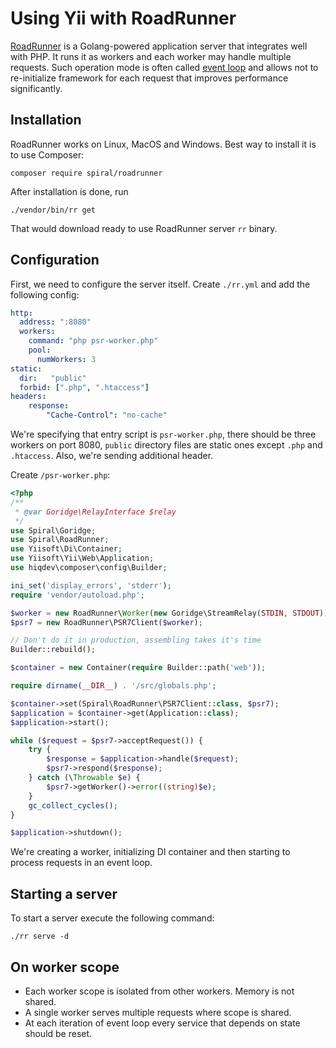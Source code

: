 # Using Yii with RoadRunner

[RoadRunner](https://roadrunner.dev/) is a Golang-powered application server that integrates well with PHP. It runs
it as workers and each worker may handle multiple requests. Such operation mode is often called
[event loop](using-with-event-loop.md) and allows not to re-initialize framework for each request that improves
performance significantly.

## Installation

RoadRunner works on Linux, MacOS and Windows. Best way to install it is to use Composer:

```
composer require spiral/roadrunner
```

After installation is done, run

```
./vendor/bin/rr get
```

That would download ready to use RoadRunner server `rr` binary.

## Configuration

First, we need to configure the server itself. Create `./rr.yml` and add the following config:

```yaml
http:
  address: ":8080"
  workers:
    command: "php psr-worker.php"
    pool:
      numWorkers: 3
static:
  dir:   "public"
  forbid: [".php", ".htaccess"]
headers:
    response:
        "Cache-Control": "no-cache"
```

We're specifying that entry script is `psr-worker.php`, there should be three workers on port 8080, `public` directory
files are static ones except `.php` and `.htaccess`. Also, we're sending additional header.

Create `/psr-worker.php`:

```php
<?php
/**
 * @var Goridge\RelayInterface $relay
 */
use Spiral\Goridge;
use Spiral\RoadRunner;
use Yiisoft\Di\Container;
use Yiisoft\Yii\Web\Application;
use hiqdev\composer\config\Builder;

ini_set('display_errors', 'stderr');
require 'vendor/autoload.php';

$worker = new RoadRunner\Worker(new Goridge\StreamRelay(STDIN, STDOUT));
$psr7 = new RoadRunner\PSR7Client($worker);

// Don't do it in production, assembling takes it's time
Builder::rebuild();

$container = new Container(require Builder::path('web'));

require dirname(__DIR__) . '/src/globals.php';

$container->set(Spiral\RoadRunner\PSR7Client::class, $psr7);
$application = $container->get(Application::class);
$application->start();

while ($request = $psr7->acceptRequest()) {
    try {
        $response = $application->handle($request);
        $psr7->respond($response);
    } catch (\Throwable $e) {
        $psr7->getWorker()->error((string)$e);
    }
    gc_collect_cycles();
}

$application->shutdown();
```

We're creating a worker, initializing DI container and then starting to process requests in an event loop. 

## Starting a server

To start a server execute the following command:

```
./rr serve -d
```

## On worker scope

- Each worker scope is isolated from other workers. Memory is not shared.
- A single worker serves multiple requests where scope is shared.
- At each iteration of event loop every service that depends on state should be reset.
